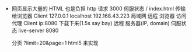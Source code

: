 - 网页显示大量的 HTML 也是负担
    http 请求 3000 伺服状态
    / index.html 传输给浏览器 Client
    127.0.0.1 localhost
    192.168.43.223 局域网 远程
    浏览器 访问代理 Client ip:8080 下载下来(1.5s say bay)
    远程 服务器(IP, domain) 伺服状态 live-server 8080

    分页 ?limit=20&page=1
    html5 来实现